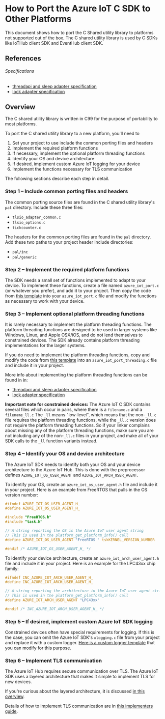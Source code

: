 # How to Port the Azure IoT C SDK  to Other Platforms

This document shows how to port the C Shared utility library to 
platforms not supported out of the box.
The C shared utility library is used by C SDKs like IoTHub client SDK and EventHub client SDK.  

## References

###### Specifications
- [threadapi and sleep adapter specification](threadapi_and_sleep_requirements.md)<br/>
- [lock adapter specification](lock_requirements.md)<br/>


## Overview

The C shared utility library is written in C99 for the purpose of portability to most platforms.

To port the C shared utility library to a new platform, you'll need to
1. Set your project to use include the common porting files and headers
2. Implement the required platform functions
3. If necessary, implement the optional platform threading functions
4. Identify your OS and device architecture
5. If desired, implement custom Azure IoT logging for your device
6. Implement the functions necessary for TLS communication

The following sections describe each step in detail.

### Step 1 &ndash; Include common porting files and headers

The common porting source files are found in the C shared utility library's 
`pal` directory. Include these three files:
* `tlsio_adapter_common.c`
* `tlsio_options.c`
* `tickcounter.c`

The headers for the common porting files are found in the `pal` directory. Add these two
paths to your project header include directories:
* `pal/inc`
* `pal/generic`


### Step 2 &ndash; Implement the required platform functions

The SDK needs a small set of functions implemented to adapt to your device. To implement these
functions, create a file named `azure_iot_port.c` (or whatever you prefer), and add it to
your project. Then copy the code from [this template](porting_example_required.md) into your
`azure_iot_port.c` file and modify the functions as necessary to work with your device.

### Step 3 &ndash; Implement optional platform threading functions

It is rarely necessary to implement the platform threading functions. 
The platform threading functions are designed to be used in
larger systems like Windows, Linux, and Apple OSX/iOS, and do not lend themselves to 
constrained devices. The SDK already contains platform threading implementations for the 
larger systems.

If you do need to implement the platform threading functions, copy and modify the code from 
[this template](porting_example_threading.md) into an `azure_iot_port_threading.c` file 
and include it in your project.

More info about implementing the platform threading functions can be found in in:
- [threadapi and sleep adapter specification](threadapi_and_sleep_requirements.md)<br/>
- [lock adapter specification](lock_requirements.md)<br/>

**Important note for constrained devices:** The Azure IoT C SDK contains several files 
which occur in pairs, where there is
a `filename.c` and a `filename_ll.c` The `_ll` means "low-level", which means that
the non-`_ll.c` file requires the platform threading functions, while the `_ll.c` 
version does not require the platform threading functions. So if your linker complains about 
missing any of the platform threading functions, make sure you are not including any of the non-`_ll.c`
files in your project, and make all of your SDK calls to the `_ll` function variants instead.

### Step 4 &ndash; Identify your OS and device architecture

The Azure IoT SDK needs to identify both your OS and your device architecture to 
the Azure IoT Hub. This is done with the preprocessor defines `AZURE_IOT_OS_USER_AGENT` 
and `AZURE_IOT_ARCH_USER_AGENT`.

To identify your OS, create an `azure_iot_os_user_agent.h` file and include it in your
project. Here is an example from FreeRTOS that pulls in the OS version number:
```c
#ifndef AZURE_IOT_OS_USER_AGENT_H_
#define AZURE_IOT_OS_USER_AGENT_H_

#include "FreeRTOS.h"
#include "task.h"

// A string reporting the OS in the Azure IoT user agent string
// This is used in the platform_get_platform_info() call
#define AZURE_IOT_OS_USER_AGENT "FreeRTOS " tskKERNEL_VERSION_NUMBER

#endif /* AZURE_IOT_OS_USER_AGENT_H_ */
```

To identify your device architecture, create an `azure_iot_arch_user_agent.h` file
and include it in your project. Here is an example for the LPC43xx chip family:
```c
#ifndef INC_AZURE_IOT_ARCH_USER_AGENT_H_
#define INC_AZURE_IOT_ARCH_USER_AGENT_H_

// A string reporting the architecture in the Azure IoT user agent string
// This is used in the platform_get_platform_info() call
#define AZURE_IOT_ARCH_USER_AGENT "LPC43xx"

#endif /* INC_AZURE_IOT_ARCH_USER_AGENT_H_ */
```

### Step 5 &ndash; If desired, implement custom Azure IoT SDK logging

Constrained devices often have special requirements for logging. If this is the
case, you can omit the Azure IoT SDK's `xlogging.c` file from your project
and replace it with a custom logger. 
[Here is a custom logger template](porting_example_logging.md) 
that you can modify for this purpose.

### Step 6 &ndash; Implement TLS communication

The Azure IoT Hub requires secure communication over TLS. The Azure IoT SDK uses
a layered architecture that makes it simple to implement TLS for new devices.

If you're curious about the layered architecture, it is discussed 
[in this overview](tlsio_adapter_overview.md).

Details of how to implement TLS communication are in 
[this implementers guide](tls_adapter_implementers_guide.md).

